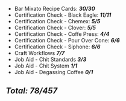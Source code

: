 - Bar Mixato Recipe Cards: ***30/30***
- Certification Check - Black Eagle: ***11/11***
- Certification Check - Chemex: ***5/5***
- Certification Check - Clover: ***5/5***
- Certification Check - Coffe Press: ***4/4***
- Certification Check - Pour Over Cone: ***6/6***
- Certification Check - Siphone: ***6/6***
- Craft Workflows ***7/7***
- Job Aid - Chit Standards ***3/3***
- Job Aid - Chit System ***1/1***
- Job Aid - Degassing Coffee ***0/1***

## ***Total: 78/457***